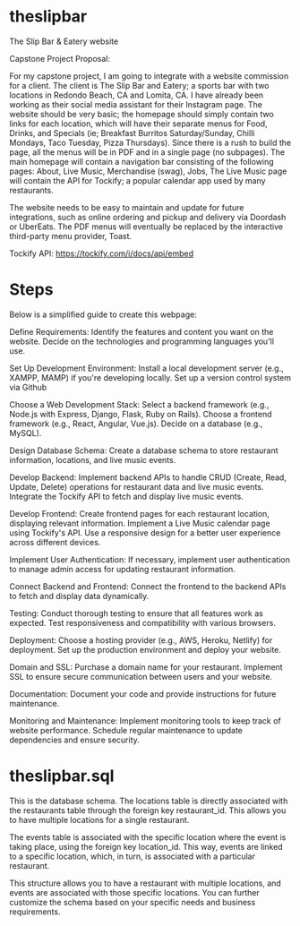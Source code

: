 # theslipbar
The Slip Bar &amp; Eatery website

Capstone Project Proposal:

For my capstone project, I am going to integrate with a website commission for a client. The client is The Slip Bar and Eatery; a sports bar with two locations in Redondo Beach, CA and Lomita, CA. I have already been working as their social media assistant for their Instagram page. The website should be very basic; the homepage should simply contain two links for each location, which will have their separate menus for Food, Drinks, and Specials (ie; Breakfast Burritos Saturday/Sunday, Chilli Mondays, Taco Tuesday, Pizza Thursdays). Since there is a rush to build the page, all the menus will be in PDF and in a single page (no subpages). The main homepage will contain a navigation bar consisting of the following pages: About, Live Music, Merchandise (swag), Jobs, The Live Music page will contain the API for Tockify; a popular calendar app used by many restaurants. 

The website needs to be easy to maintain and update for future integrations, such as online ordering and pickup and delivery via Doordash or UberEats. The PDF menus will eventually be replaced by the interactive third-party menu provider, Toast. 

Tockify API: https://tockify.com/i/docs/api/embed

# Steps 

Below is a simplified guide to create this webpage:

Define Requirements:
Identify the features and content you want on the website.
Decide on the technologies and programming languages you'll use.

Set Up Development Environment:
Install a local development server (e.g., XAMPP, MAMP) if you're developing locally.
Set up a version control system via Github

Choose a Web Development Stack:
Select a backend framework (e.g., Node.js with Express, Django, Flask, Ruby on Rails).
Choose a frontend framework (e.g., React, Angular, Vue.js).
Decide on a database (e.g., MySQL).

Design Database Schema:
Create a database schema to store restaurant information, locations, and live music events.

Develop Backend:
Implement backend APIs to handle CRUD (Create, Read, Update, Delete) operations for restaurant data and live music events.
Integrate the Tockify API to fetch and display live music events.

Develop Frontend:
Create frontend pages for each restaurant location, displaying relevant information.
Implement a Live Music calendar page using Tockify's API.
Use a responsive design for a better user experience across different devices.

Implement User Authentication:
If necessary, implement user authentication to manage admin access for updating restaurant information.

Connect Backend and Frontend:
Connect the frontend to the backend APIs to fetch and display data dynamically.

Testing:
Conduct thorough testing to ensure that all features work as expected.
Test responsiveness and compatibility with various browsers.

Deployment:
Choose a hosting provider (e.g., AWS, Heroku, Netlify) for deployment.
Set up the production environment and deploy your website.

Domain and SSL:
Purchase a domain name for your restaurant.
Implement SSL to ensure secure communication between users and your website.

Documentation:
Document your code and provide instructions for future maintenance.

Monitoring and Maintenance:
Implement monitoring tools to keep track of website performance.
Schedule regular maintenance to update dependencies and ensure security.


# theslipbar.sql
This is the database schema. The locations table is directly associated with the restaurants table through the foreign key restaurant_id. This allows you to have multiple locations for a single restaurant.

The events table is associated with the specific location where the event is taking place, using the foreign key location_id. This way, events are linked to a specific location, which, in turn, is associated with a particular restaurant.

This structure allows you to have a restaurant with multiple locations, and events are associated with those specific locations. You can further customize the schema based on your specific needs and business requirements.
